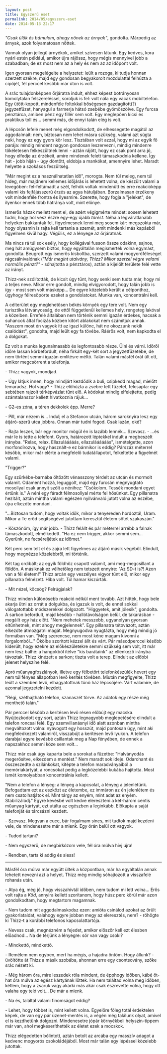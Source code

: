 ```yaml
---
layout: post
title: Egyszerű eset
permalink: 2014/05/egyszeru-eset
date: 2014-05-13 22:17
---
```


*"Csak ülök és bámulom, ahogy nőnek az árnyak"*, gondolta. Márpedig az árnyak, azok folyamatosan nőttek.

Vannak olyan jellegű árnyékok, amiket szívesen látunk. Egy kedves, kora nyári estén például, amikor újra rájössz, hogy mégis mennyivel jobb a szabadban; de ez most nem az a hely és nem az az időpont volt.

Igen gyorsan megelégelte a helyzetet: leült a rozoga, ki tudja honnan szerzett székre, majd egy gondosan begyakorolt mozdulattal felhúzta a cipőjét, fél perccel később már úton is volt.

A srác tulajdonképpen őrjáratra indult, ehhez képest botrányosan komolytalan felszereléssel, soroljuk is fel: volt nála egy vacak mobiltelefon. Egy ütött-kopott, mindenféle foltokkal bőségesen gazdagított(?) jegyzetfüzet, hanyagul a farmerja hátsó zsebébe gyömöszölve. Egy furcsa pénztárca, amiben pénz egy fillér sem volt. Egy meglepően kicsi és praktikus toll és... semmi más, de ennyi talán elég is volt.

A lépcsőn lefelé menet még elgondolkodott, de elhessegette magától az aggodalmait: nem, biztosan nem lehet másra szükség, valami azt súgta neki, hogy ez egy gyors kör lesz. Tisztában volt azzal, hogy mi az egyik fő parája: mindig mindent nagyon gondosan leszervezni, mindig mindenre tökéletesen felkészültnek lenni - aztán rájött, hogy ez csak pont arra jó, hogy elfedje az érzékeit, amire mindenek felett támaszkodnia kellene. Így hát - jobb híján - úgy döntött, eldobja a mankókat, amennyire lehet. Maradt helyette a szokásos feszültség.

"Már megint ez a használhatatlan idő", morogta. Nem túl meleg, nem túl hideg, már majdnem kellemes időjárás is lehetett volna, de készült valami a levegőben: fel-feltámadt a szél, felhők voltak mindenütt és erre reakcióképp valami kis fejfájásszerű érzés az agya hátuljában. Borzalmasan érzékeny volt mindenféle frontra és ilyesmire. Szerette, hogy fogja a "jeleket", de ilyenkor ennek több hátránya volt, mint előnye.

Ismerős házak mellett ment el, de azért végigmérte mindet: sosem lehetett tudni, hogy hol vesz észre egy-egy újabb *törést*. Néha a legváratlanabb helyeken bukkantak fel, figyelmesnek lenni meg sosem kár: megszokta már, hogy olyasmin is rajta kell tartania a szemét, amit mindenki más kapásból figyelmen kívül hagy. Végülis, ez a lényege az őrjáratnak. 

Ma nincs rá túl sok esély, hogy kollégával fusson össze odakinn, sajnos, meg hát amúgysem biztos, hogy egyáltalán megismerték volna egymást, gondolta. Beugrott egy ismerős kisboltba, szerzett valami mogyoróféleséget rágcsálnivalónak (*"Már megint utalvány, Thizz? Mikor szerzel végre valami normális pénzt?"* - sóhajtotta a pénztáros), aztán a kijelölt területe felé vette az irányt.

Thizz-nek szólították, de kicsit úgy tűnt, hogy senki sem tudta már, hogy mi a teljes neve. Mikor erre gondolt, mindig elvigyorodott, hogy talán jobb is így - most sem volt másképp... De egyre közelebb került a célponthoz, úgyhogy félresöpörte ezeket a gondolatokat. Munka van, koncentrálni kell.

A célterület egy meglehetősen békés környék egy tere volt. Nem egy turisztika látványosság, de ettől függetlenül kellemes hely, rengeteg lakóval a közelben. Errefelé általában nem történik semmi igazán érdekes, hacsak a suhancok által focizás közben kitört ablakokat nem számítjuk annak. "Asszem most én vagyok itt az igazi különc, hát ne okozzunk nekik csalódást", gondolta, majd leült egy fa tövébe. Ráérős volt, nem kapkodta el a dolgokat. 

Ez volt a munka legunalmasabb és legfontosabb része. Ülni és várni. Időről időre lassan körbefordult, néha firkált egy-két sort a jegyzetfüzetébe, de nem történt semmi igazán említésre méltó. Talán valami másfél órát ült ott, amikor megcsörrent a telefonja.

\- Thizz vagyok, mondjad.

\- Úgy látjuk innen, hogy mindjárt kezdődik a buli, csipkedd magad, mielőtt lemaradsz. Hol vagy? - Thizz előhúzta a zsebre tett füzetet, felcsapta: egy sebtében rajzolt térképvázlat tűnt elő. A kódokat mindig elfelejtette, pedig számtalanszor kellett hivatkoznia rájuk...

\- G2-es zóna, a téren dekkolok épp. Merre?

\- Pill, már nézem is... Indulj el a Stefanov utcán, három saroknyira lesz egy átjáró-szerű utca jobbra. Onnan már tudni fogod. Csak lazán, oké?

\- Rajta leszek, bár egy monitor mögül én is lazább lennék... Szevasz. - ...és már le is tette a telefont. Gyors, határozott léptekkel indult a megbeszélt irányba. "Relax, relax. Ellazulááááás, ellazuláááááás", ismételgette, azon morfondírozva, hogy használt-e ez bármikor is eddig? Párszáz méterrel később, mikor már elérte a megfelelő tudatállapotot, felkeltette a figyelmét valami.

"Trigger?"

Egy szürkébe-barnába öltözött vénasszony térdelt az utcán és mormolt valamit. Odament hozzá, leguggolt, majd egy furcsán megnyugtató mosollyal csak annyit szólt a nénihez: "Csókolom. Tessék mondani egyet értünk is." A néni egy fáradt félmosollyal mérte fel hősünket. Egy pillanatra hezitált, aztán mintha valami egészen nyilvánvaló jutott volna az eszébe, újra elkezdte mondani.

"...Biztosan tudom, hogy voltak idők, mikor a tenyereden hordoztál, Uram. 
Mikor a Te erőd segítségével jutottam keresztül életem sötét szakaszán."

\- Köszönöm, így már jobb. - Thizz felállt és pár méterrel arrébb a falnak támaszkodott, elmélkedett. "Ha ez nem trigger, akkor semmi sem... Gyerünk, ne fecséreljétek az időmet." 

Két perc sem telt el és zajra lett figyelmes az átjáró másik végéből. Elindult, hogy megnézze közelebbről, mi történik.

Két tag ordibált; az egyik földhöz csapott valamit, ami meg-megcsillant a földön. A másiknak ez vélhetőleg nem tetszett ennyire: "Az SD-t is?! Azon van a fél életem!" Thizz arcán egy veszélyes vigyor tűnt elő, mikor egy pillanatra felnézett. Hiba volt. Túl hamar kiszúrták.

\- Mit nézel, köcsög? Felrúgjalak?

Thizz minden különösebb reakció nélkül ment tovább. Azt hitték, hogy bele akarja ütni az orrát a dolgukba, és igazuk is volt, de ennél sokkal válogatottabb módszerekkel dolgozott. "Higgyetek, amit jólesik", gondolta. A sarkon befordult, majd később - hallótávolságon belül, de takarásban - megállt egy ház előtt. "Nem mehetek messzebb, ugyanolyan gyorsan eltűnhetnek, mint ahogy megjelennek". Egy pillanatra tétovázott, aztán elkezdte átmozgatni magát. Megnyugodva nyugtázta, hogy még mindig jó formában van. "Még szerencse, nem most kéne magam kivonni a forgalomból..." Ökölbe szorított kézzel állt és várt. Pár másodperccel később kiderült, hogy ezekre az előkészületekre semmi szükség sem volt, itt már nem lesz balhé: a hangokból ítélve "kis barátaink" az ellenkező irányba távoztak. Thizz kinézett a sarkon; tiszta volt a terep. Elindult az előbbi jelenet helyszíne felé.

Apró műanyagfoszlányok, illetve egy félbetört telefonkészülék hevert egy nem túl fényes állapotban levő kerítés tövében. Miután megfigyelte, Thizz leült a szemben levő, elhagyatottnak tűnő ház lépcsőjére. Várt valamire, de azonnal jegyzetelni kezdett.

"Régi, széthajtható telefon, szanaszét törve. Az adatok egy része még menthető talán."

Pár perccel később a kerítésen levő résen előbújt egy macska. Nyújtozkodott egy sort, aztán Thizz legnagyobb meglepetésére elindult a telefon roncsai felé. Egy szemvillanásnyi idő alatt azonban mintha megváltozott volna: nyávogott egy hosszút, majd pontosan úgy, mint aki megfeledkezett valamiről, visszabújt a kerítésen levő lyukon. A telefon darabjai egyre kevésbé csillantak meg a Nap fényében, de ennek a napszakhoz semmi köze sem volt...

Thizz már csak úgy kaparta bele a sorokat a füzetbe: "Halványodás megerősítve, elkezdem a mentést." Nem maradt sok ideje. Odarohant és összeszedte a szilánkokat, kitépte a telefon maradványaiból a memóriakártyát, a roncsokat pedig a legközelebbi kukába hajította. Most ismét komolyabban koncentrálnia kellett.

"Nem a telefon a lényeg: a lényeg a kapcsolat, a lényeg a jelenlétünk. Befogadtam ezt az eszközt az életembe, ez immáron az én jelenlétem és nem csatolhatjátok el. Mint tárgy az enyém, mint adat az enyém. Stabilizálódj." Egyre kevésbé volt kedve elereszteni a két-három centis műanyag kártyát, ezt utálta az egészben a leginkább. Előkapta a saját telefonját és tárcsázni kezdett.

\- Szevasz. Megvan a cucc, bár fogalmam sincs, mit tudtok majd kezdeni vele, de mindenesetre már a mienk. Egy órán belül ott vagyok.

\- Tudod tartani?

\- Nem egyszerű, de megbirkózom vele, fél óra múlva hívj újra!

\- Rendben, tarts ki addig és siess!

---

Másfél óra múlva már együtt ültek a központban, már ha egyáltalán annak lehetett nevezni azt a helyet. Thizz még mindig sóhajtozott a visszafelé rohanás után.

\- Atya ég, még jó, hogy visszahívtál időben, nem tudom mi lett volna... Erős volt rajta a *Köd*, annyira kellett szorítanom, hogy húsz perc körül már azon gondolkodtam, hogy megtartom magamnak.

\- Nem tudom mit aggodalmaskodsz ezen: amióta csinálod azokat az őrült gyakorlataidat, valahogy egyre jobban megy az eleresztés, nem? - röhögte ki Thizz-t a korábbi telefonos kapcsolattartója.

\- Nevess csak, megnézném a fejedet, amikor először kell ezt élesben előadnod... Na de térjünk a lényegre: sör van vagy csoki?

\- Mindkettő, mindkettő.

\- Remélem nem egyben, mert ha mégis, a hajadra öntöm. Hogy állunk? - üvöltötte át Thizz a másik szobába, ahonnan erre egy csontsovány, szőke srác nézett ki.

\- Még három óra, mire leszedek róla mindent, de épphogy időben, kábé öt-hat óra múlva az egész kártyának lőttek. Ha nem találtad volna meg időben, kétlem, hogy a zsaruk vagy akárki más akár csak észrevette volna, hogy ott valaha egy teló volt... De már a mienk.

\- Na és, találtál valami finomságot eddig?

\- Lehet, hogy többet is, mint kellett volna. Egyelőre főleg totál érdektelen képek, de van egy pár üzenet-mentés is, a végén még találunk olyat, amivel el is kezdhetünk dolgozni. Mindenesetre jópár környékbeli helyszín-tippem már van, ahol megkeseríthették az életet ezek a mocskok.

Thizz elégedetten bólintott, aztán betolt az arcába egy masszív adagot a kedvenc mogyorós csokoládéjából. Most már talán egy lépéssel közelebb jutottak.